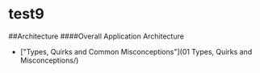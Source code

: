 # test9

##Architecture
####Overall Application Architecture

* ["Types, Quirks and Common Misconceptions"](01 Types, Quirks and Misconceptions/)

